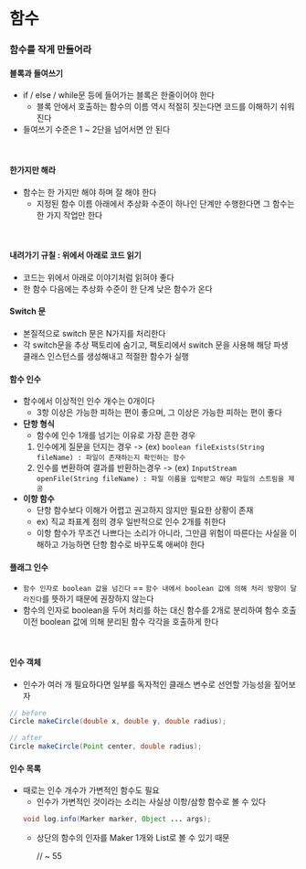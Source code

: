 # 함수

### 함수를 작게 만들어라
 
#### 블록과 들여쓰기
- if / else / while문 등에 들어가는 블록은 한줄이어야 한다
    - 블록 안에서 호출하는 함수의 이름 역시 적절히 짓는다면 코드를 이해하기 쉬워진다
- 들여쓰기 수준은 1 ~ 2단을 넘어서면 안 된다

<br>

#### 한가지만 해라
- 함수는 한 가지만 해야 하며 잘 해야 한다
  - 지정된 함수 이름 아래에서 추상화 수준이 하나인 단계만 수행한다면 그 함수는 한 가지 작업만 한다

<br>

#### 내려가기 규칠 : 위에서 아래로 코드 읽기
- 코드는 위에서 아래로 이야기처럼 읽혀야 좋다
- 한 함수 다음에는 추상화 수준이 한 단계 낮은 함수가 온다

#### Switch 문 
- 본질적으로 switch 문은 N가지를 처리한다
- 각 switch문을 추상 팩토리에 숨기고, 팩토리에서 switch 문을 사용해 해당 파생 클래스 인스턴스를 생성해내고 적절한 함수가 실행

#### 함수 인수
- 함수에서 이상적인 인수 개수는 0개이다
  - 3항 이상은 가능한 피하는 편이 좋으며, 그 이상은 가능한 피하는 편이 좋다
- **단항 형식**
  - 함수에 인수 1개를 넘기는 이유로 가장 흔한 경우
  1. 인수에게 질문을 던지는 경우 -> (ex) `boolean fileExists(String fileName) : 파일이 존재하는지 확인하는 함수`
  2. 인수를 변환하여 결과를 반환하는경우 -> (ex) `InputStream openFile(String fileName) : 파일 이름을 입력받고 해당 파일의 스트림을 제공`
- **이항 함수**
  - 단항 함수보다 이해가 어렵고 권고하지 않지만 필요한 상황이 존재
  - ex) 직교 좌표계 점의 경우 일반적으로 인수 2개를 취한다
  - 이항 함수가 무조건 나쁘다는 소리가 아니라, 그만큼 위험이 따른다는 사실을 이해하고 가능하면 단항 함수로 바꾸도록 애써야 한다

#### 플래그 인수
- `함수 인자로 boolean 값을 넘긴다` == `함수 내에서 boolean 값에 의해 처리 방향이 달라진다`를 뜻하기 때문에 권장하지 않는다
- 함수의 인자로 boolean을 두어 처리를 하는 대신 함수를 2개로 분리하여 함수 호출 이전 boolean 값에 의해 분리된 함수 각각을 호출하게 한다

<br>

#### 인수 객체
- 인수가 여러 개 필요하다면 일부를 독자적인 클래스 변수로 선언할 가능성을 짚어보자
```java
// before
Circle makeCircle(double x, double y, double radius);

// after
Circle makeCircle(Point center, double radius);

```

#### 인수 목록
- 때로는 인수 개수가 가변적인 함수도 필요
  - 인수가 가변적인 것이라는 소리는 사실상 이항/삼항 함수로 볼 수 있다 
  ```java
  void log.info(Marker marker, Object ... args);
  ```
  - 상단의 함수의 인자를 Maker 1개와 List<Object>로 볼 수 있기 때문

<br>



// ~ 55